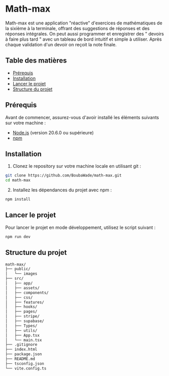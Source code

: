 # Math-max

Math-max est une application "réactive" d'exercices de mathématiques de la sixième à la terminale, offrant des suggestions de réponses et des réponses intégrales.
On peut aussi programmer et enregistrer des " devoirs à faire plus tard " avec un tableau de bord intuitif et simple à utiliser. Après chaque validation d'un devoir on reçoit la note finale.

## Table des matières

- [Prérequis](#prérequis)
- [Installation](#installation)
- [Lancer le projet](#lancer-le-projet)
- [Structure du projet](#structure-du-projet)

## Prérequis

Avant de commencer, assurez-vous d'avoir installé les éléments suivants sur votre machine :

- [Node.js](https://nodejs.org/) (version 20.6.0 ou supérieure)
- [npm](https://www.npmjs.com/)

## Installation

1. Clonez le repository sur votre machine locale en utilisant git :

```bash
git clone https://github.com/BoubaWade/math-max.git
cd math-max
```

2. Installez les dépendances du projet avec npm :

```bash
npm install
```

## Lancer le projet

Pour lancer le projet en mode développement, utilisez le script suivant :

```bash
npm run dev
```

## Structure du projet

```bash
math-max/
├── public/
│   └── images
├── src/
│   ├── app/
│   ├── assets/
│   ├── components/
│   ├── css/
│   ├── features/
│   ├── hooks/
│   ├── pages/
│   ├── stripe/
│   ├── supabase/
│   ├── Types/
│   ├── utils/
│   ├── App.tsx
│   └── main.tsx
├── .gitignore
├── index.html
├── package.json
├── README.md
├── tsconfig.json
└── vite.config.ts
```
